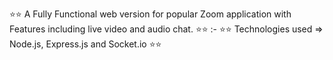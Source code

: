 :star::star: A Fully Functional web version for popular Zoom application with Features including live video and audio chat. :star::star: :-
:star::star: Technologies used => Node.js, Express.js and Socket.io :star::star:
